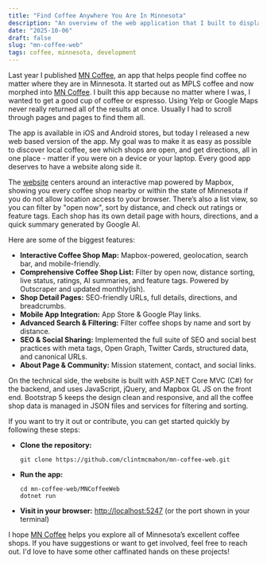 ```yaml
---
title: "Find Coffee Anywhere You Are In Minnesota"
description: "An overview of the web application that I built to display all the coffee shops in Minnesota. Complete with open hours, directions and Google AI summaries."
date: "2025-10-06"
draft: false
slug: "mn-coffee-web"
tags: coffee, minnesota, development
---
```


Last year I published <a href="https://clintmcmahon.com/Blog/mpls-coffee-mn-coffee">MN Coffee</a>, an app that helps people find coffee no matter where they are in Minnesota. It started out as MPLS coffee and now morphed into <a href="https://mplscoffee.com">MN Coffee</a>. I built this app because no matter where I was, I wanted to get a good cup of coffee or espresso. Using Yelp or Google Maps never really returned all of the results at once. Usually I had to scroll through pages and pages to find them all.

The app is available in iOS and Android stores, but today I released a new web based version of the app. My goal was to make it as easy as possible to discover local coffee, see which shops are open, and get directions, all in one place - matter if you were on a device or your laptop. Every good app deserves to have a website along side it.

The <a href="https://mplscoffee.com">website</a> centers around an interactive map powered by Mapbox, showing you every coffee shop nearby or within the state of Minnesota if you do not allow location access to your browser. There’s also a list view, so you can filter by "open now", sort by distance, and check out ratings or feature tags. Each shop has its own detail page with hours, directions, and a quick summary generated by Google AI.

Here are some of the biggest features:

- **Interactive Coffee Shop Map:** Mapbox-powered, geolocation, search bar, and mobile-friendly.
- **Comprehensive Coffee Shop List:** Filter by open now, distance sorting, live status, ratings, AI summaries, and feature tags. Powered by Outscraper and updated monthly(ish).
- **Shop Detail Pages:** SEO-friendly URLs, full details, directions, and breadcrumbs.
- **Mobile App Integration:** App Store & Google Play links.
- **Advanced Search & Filtering:** Filter coffee shops by name and sort by distance.
- **SEO & Social Sharing:** Implemented the full suite of SEO and social best practices with meta tags, Open Graph, Twitter Cards, structured data, and canonical URLs.
- **About Page & Community:** Mission statement, contact, and social links.

On the technical side, the website is built with ASP.NET Core MVC (C#) for the backend, and uses JavaScript, jQuery, and Mapbox GL JS on the front end. Bootstrap 5 keeps the design clean and responsive, and all the coffee shop data is managed in JSON files and services for filtering and sorting.

If you want to try it out or contribute, you can get started quickly by following these steps:

- **Clone the repository:**
  ```
  git clone https://github.com/clintmcmahon/mn-coffee-web.git
  ```
- **Run the app:**
  ```
  cd mn-coffee-web/MNCoffeeWeb
  dotnet run
  ```
- **Visit in your browser:** [http://localhost:5247](http://localhost:5247) (or the port shown in your terminal)

I hope <a href="https://mplscoffee.com">MN Coffee</a> helps you explore all of Minnesota’s excellent coffee shops. If you have suggestions or want to get involved, feel free to reach out. I'd love to have some other caffinated hands on these projects!